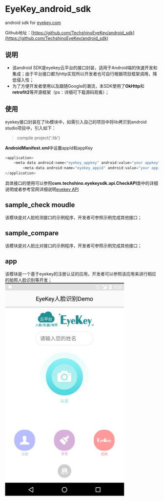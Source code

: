 # EyeKey_android_sdk

android sdk for [eyekey.com](http://www.eyekey.com)

Github地址：[https://github.com/TechshinoEyeKey/android_sdk](https://github.com/TechshinoEyeKey/android_sdk)

## 说明
* 该android SDK是eyekey云平台的接口封装，适用于Android端的快速开发和集成；由于平台接口都为http实现所以开发者也可自行根据项目框架调用，降低侵入性；
* 为了方便开发者使用以及跟随Google的潮流，本SDK使用了**OkHttp**和**retrofit2**等开源框架（ps：详细可下载源码观看）；

## 使用
eyekey接口封装在了lib模块中，如需引入自己的项目中将lib拷贝到android studio项目中，引入如下：
>compile project(':lib')

**AndroidManifest.xml**中设置appId和appKey
```java
<application>
    <meta-data android:name="eyekey_appkey" android:value="your appkey"/>
        <meta-data android:name="eyekey_appid" android:value="your appid"/>
</application>
```

具体接口的使用可以参照**com.techshino.eyekeysdk.api.CheckAPI**类中的详细说明或者参考官网详细说明[eyekey API](http://www.eyekey.com/devcenter/api/APIface.html)

## sample_check moudle
该模块是对人脸检测接口的示例程序，开发者可参照示例完成其他接口；

## sample_compare
该模块是对人脸比对接口的示例程序，开发者可参照示例完成其他接口；

## app
该模块是一个基于eyekey的注册认证的应用，开发者可以参照该应用来进行相应的拍照人脸识别等开发；
![](https://raw.githubusercontent.com/TechshinoEyeKey/android_sdk/master/screenshot/app_icon1.png)